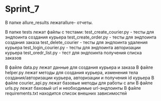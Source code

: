 # Sprint_7

В папке allure_results лежатallure- отчеты.

В папке tests лежат файлы с тестами:
test_create_courier.py - тесты для эндпоинта создания курьера
test_create_order.py - тесты для эндпоинта создания заказа
test_delete_courier - тесты для эндпоинта удаления курьера
test_login_courier.py - тесты для эндпоинта авторизации курьера
test_oredr_list.py - тест для эндпоинта получения списка заказов


В файле data.py лежат данные для создания курьера и заказа 
В файле helper.py лежат методы для создания курьера, 
изменения тела создания/авторизации курьера, авторизации и получения id курьера
В файле courier_api.py лежат базовые методы для работы с апи
В файле urls.py лежат баховый url и необходимые url-эндпоинты
В файле requirements.txt находится список внешних зависимостей 